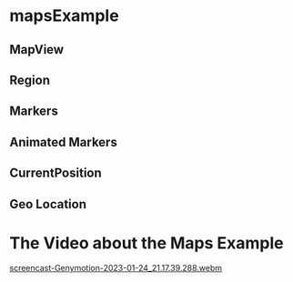 # mapsExample

## MapView 
## Region
## Markers
## Animated Markers
## CurrentPosition 
## Geo Location

# The Video about the Maps Example

[screencast-Genymotion-2023-01-24_21.17.39.288.webm](https://user-images.githubusercontent.com/45879059/214376097-5a18c1a9-06bf-40dd-8dc6-c537f04314b5.webm)

